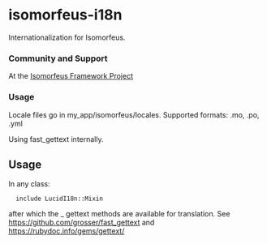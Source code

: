 # isomorfeus-i18n

Internationalization for Isomorfeus.

### Community and Support
At the [Isomorfeus Framework Project](https://isomorfeus.com)

### Usage
Locale files go in my_app/isomorfeus/locales.
Supported formats: .mo, .po, .yml

Using fast_gettext internally.

## Usage

In any class:
```
  include LucidI18n::Mixin
```

after which the _ gettext methods are available for translation.
See https://github.com/grosser/fast_gettext and https://rubydoc.info/gems/gettext/
